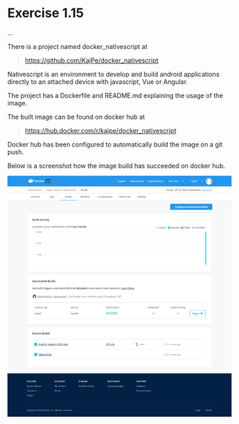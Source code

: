 # Exercise 1.15

...

There is a project named docker_nativescript at  
> https://github.com/KajPe/docker_nativescript

Nativescript is an environment to develop and build android applications directly to an attached device with javascript, Vue or Angular. 


The project has a Dockerfile and README.md explaining the usage of the image.  

The built image can be found on docker hub at  
> https://hub.docker.com/r/kajpe/docker_nativescript

Docker hub has been configured to automatically build the image on a git push.

Below is a screenshot how the image build has succeeded on docker hub.

![Exercise 1.15](webpage115.png)
